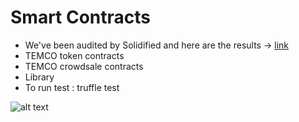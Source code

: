 # Smart Contracts
- We've been audited by Solidified and here are the results -> [link](https://github.com/solidified-platform/audits/blob/master/Audit%20Report%20-%20Temco%20%5B07.30.18%5D.pdf)
- TEMCO token contracts
- TEMCO crowdsale contracts
- Library
- To run test : truffle test

![alt text](https://github.com/temcolabs/token/blob/master/img/Sol_LogoLeft_SlateOnTrans_Small.png) 
